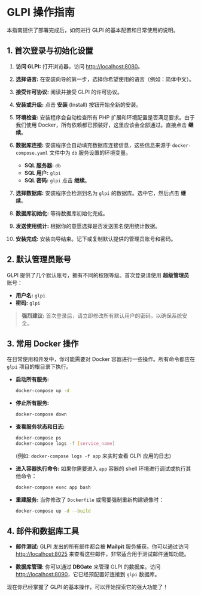 # GLPI 操作指南

本指南提供了部署完成后，如何进行 GLPI 的基本配置和日常使用的说明。

## 1. 首次登录与初始化设置

1.  **访问 GLPI:**
    打开浏览器，访问 [http://localhost:8080](http://localhost:8080)。

2.  **选择语言:**
    在安装向导的第一步，选择你希望使用的语言（例如：简体中文）。

3.  **接受许可协议:**
    阅读并接受 GLPI 的许可协议。

4.  **安装或升级:**
    点击 **安装** (Install) 按钮开始全新的安装。

5.  **环境检查:**
    安装程序会自动检查所有 PHP 扩展和环境配置是否满足要求。由于我们使用 Docker，所有依赖都已预装好，这里应该会全部通过。直接点击 **继续**。

6.  **数据库连接:**
    安装程序会自动填充数据库连接信息，这些信息来源于 `docker-compose.yaml` 文件中为 `db` 服务设置的环境变量。
    - **SQL 服务器:** `db`
    - **SQL 用户:** `glpi`
    - **SQL 密码:** `glpi`
    点击 **继续**。

7.  **选择数据库:**
    安装程序会检测到名为 `glpi` 的数据库。选中它，然后点击 **继续**。

8.  **数据库初始化:**
    等待数据库初始化完成。

9.  **发送使用统计:**
    根据你的意愿选择是否发送匿名使用统计数据。

10. **安装完成:**
    安装向导结束。记下或复制默认提供的管理员账号和密码。

## 2. 默认管理员账号

GLPI 提供了几个默认账号，拥有不同的权限等级。首次登录请使用 **超级管理员** 账号：

- **用户名:** `glpi`
- **密码:** `glpi`

> **强烈建议:** 首次登录后，请立即修改所有默认用户的密码，以确保系统安全。

## 3. 常用 Docker 操作

在日常使用和开发中，你可能需要对 Docker 容器进行一些操作。所有命令都应在 `glpi` 项目的根目录下执行。

- **启动所有服务:**
  ```bash
  docker-compose up -d
  ```

- **停止所有服务:**
  ```bash
  docker-compose down
  ```

- **查看服务状态和日志:**
  ```bash
  docker-compose ps
  docker-compose logs -f [service_name]
  ```
  (例如: `docker-compose logs -f app` 来实时查看 GLPI 应用的日志)

- **进入容器执行命令:**
  如果你需要进入 `app` 容器的 shell 环境进行调试或执行其他命令：
  ```bash
  docker-compose exec app bash
  ```

- **重建服务:**
  当你修改了 `Dockerfile` 或需要强制重新构建镜像时：
  ```bash
  docker-compose up -d --build
  ```

## 4. 邮件和数据库工具

- **邮件测试:**
  GLPI 发出的所有邮件都会被 **Mailpit** 服务捕获。你可以通过访问 [http://localhost:8025](http://localhost:8025) 来查看这些邮件，非常适合用于测试邮件通知功能。

- **数据库管理:**
  你可以通过 **DBGate** 来管理 GLPI 的数据库。访问 [http://localhost:8090](http://localhost:8090)，它已经预配置好连接到 `glpi` 数据库。

现在你已经掌握了 GLPI 的基本操作，可以开始探索它的强大功能了！
